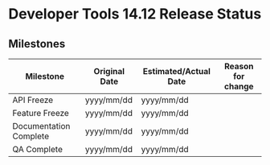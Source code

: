 # Developer Tools 14.12 Release Status

## Milestones

 | Milestone              | Original Date | Estimated/Actual Date | Reason for change | 
 | ---------              | ------------- | --------------------- | ----------------- | 
 | API Freeze             | yyyy/mm/dd    | yyyy/mm/dd            |                   | 
 | Feature Freeze         | yyyy/mm/dd    | yyyy/mm/dd            |                   | 
 | Documentation Complete | yyyy/mm/dd    | yyyy/mm/dd            |                   | 
 | QA Complete            | yyyy/mm/dd    | yyyy/mm/dd            |                   | 

